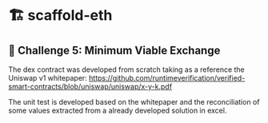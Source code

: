 # 🏗 scaffold-eth

## 🚩 Challenge 5: Minimum Viable Exchange


The dex contract was developed from scratch taking as a reference the Uniswap v1 whitepaper: https://github.com/runtimeverification/verified-smart-contracts/blob/uniswap/uniswap/x-y-k.pdf

The unit test is developed based on the whitepaper and the reconciliation of some values extracted from a already developed solution in excel.


